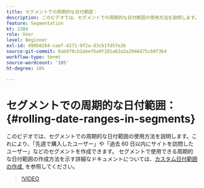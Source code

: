 ```yaml
---
title: セグメントでの周期的な日付範囲：
description: このビデオでは、セグメントでの周期的な日付範囲の使用方法を説明します。これにより、「先週で購入したユーザー」や「過去 60 日以内にサイトを訪問したユーザー」などのセグメントを作成できます。
feature: Segmentation
kt: 2304
role: User
level: Beginner
exl-id: d90b0284-caef-4271-9f2a-d3cb1fd57e2b
source-git-commit: 8ab9f8cb1ebef6a0f281a63a2a2946475cb9f3b4
workflow-type: tm+mt
source-wordcount: '105'
ht-degree: 10%

---
```


# セグメントでの周期的な日付範囲： {#rolling-date-ranges-in-segments}

このビデオでは、セグメントでの周期的な日付範囲の使用方法を説明します。これにより、「先週で購入したユーザー」や「過去 60 日以内にサイトを訪問したユーザー」などのセグメントを作成できます。 セグメントで使用できる周期的な日付範囲の作成方法を示す詳細なドキュメントについては、[&#x200B; カスタム日付範囲の作成 &#x200B;](https://experienceleague.adobe.com/docs/analytics/analyze/analysis-workspace/components/calendar-date-ranges/custom-date-ranges.html?lang=ja) を参照してください。

>[!VIDEO](https://video.tv.adobe.com/v/25403/?quality=12&learn=on)
